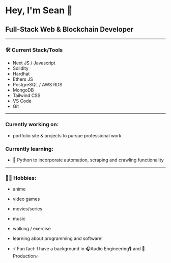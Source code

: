 # Hey, I'm Sean 👋
## Full-Stack Web & Blockchain Developer
---
### 🛠 Current Stack/Tools

- Next JS / Javascript
- Solidity
- Hardhat 
- Ethers JS
- PostgreSQL / AWS RDS
- MongoDB
- Tailwind CSS
- VS Code
- Git
---
### Curently working on:
- portfolio site & projects to pursue professional work

### Currently learning:
- 🔭 Python to incorporate automation, scraping and crawling functionality
---
### 🕺🏾 Hobbies:
- anime
- video games
- movies/series
- music
- walking / exercise
- learning about programming and software!

- ⚡ Fun fact: I have a background in 🎧Audio Engineering🎙 and 🎹Production🎶
